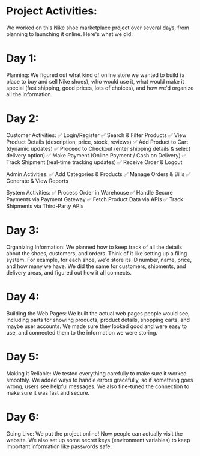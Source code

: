 # Project Activities:
We worked on this Nike shoe marketplace project over several days, from planning to launching it online. Here's what we did:

# Day 1:
Planning: We figured out what kind of online store we wanted to build (a place to buy and sell Nike shoes), who would use it, what would make it special (fast shipping, good prices, lots of choices), and how we'd organize all the information.

# Day 2:
Customer Activities:
✅ Login/Register
✅ Search & Filter Products
✅ View Product Details (description, price, stock, reviews)
✅ Add Product to Cart (dynamic updates)
✅ Proceed to Checkout (enter shipping details & select delivery option)
✅ Make Payment (Online Payment / Cash on Delivery)
✅ Track Shipment (real-time tracking updates)
✅ Receive Order & Logout

Admin Activities:
✅ Add Categories & Products
✅ Manage Orders & Bills
✅ Generate & View Reports

System Activities:
✅ Process Order in Warehouse
✅ Handle Secure Payments via Payment Gateway
✅ Fetch Product Data via APIs
✅ Track Shipments via Third-Party APIs

# Day 3: 
Organizing Information: We planned how to keep track of all the details about the shoes, customers, and orders.  Think of it like setting up a filing system.  For example, for each shoe, we'd store its ID number, name, price, and how many we have. We did the same for customers, shipments, and delivery areas, and figured out how it all connects.

# Day 4: 
Building the Web Pages: We built the actual web pages people would see, including parts for showing products, product details, shopping carts, and maybe user accounts. We made sure they looked good and were easy to use, and connected them to the information we were storing.

# Day 5:
Making it Reliable: We tested everything carefully to make sure it worked smoothly. We added ways to handle errors gracefully, so if something goes wrong, users see helpful messages. We also fine-tuned the connection to make sure it was fast and secure.

# Day 6: 
Going Live: We put the project online!  Now people can actually visit the website.  We also set up some secret keys (environment variables) to keep important information like passwords safe.




